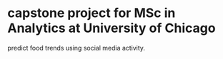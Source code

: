 # capstone project for MSc in Analytics at University of Chicago 

predict food trends using social media activity. 
